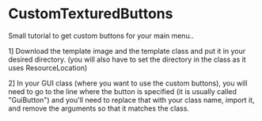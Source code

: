 # CustomTexturedButtons
Small tutorial to get custom buttons for your main menu..

1]
  Download the template image and the template class and put it in your desired directory. (you will also have to set the directory in the class as it uses ResourceLocation)
  
2]
  In your GUI class (where you want to use the custom buttons), you will need to go to the line where the button is specified (it is         usually called "GuiButton") and you'll need to replace that with your class name, import it, and remove the arguments so that it matches   the class.
